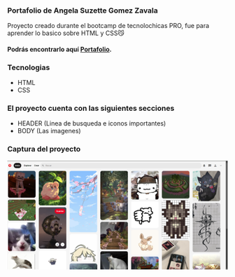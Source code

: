 ### Portafolio de Angela Suzette Gomez Zavala


Proyecto creado durante el bootcamp de tecnolochicas PRO, fue para aprender lo basico sobre HTML y CSS😼

#### Podrás encontrarlo aquí [Portafolio](https://Cellyta.github.io/).

### Tecnologias

* HTML
* CSS

### El proyecto cuenta con las siguientes secciones
* HEADER (Linea de busqueda e iconos importantes)
* BODY (Las imagenes)

### Captura del proyecto

![captura del proyecto](/imagenes/CapturaREADME.png)